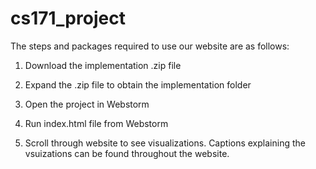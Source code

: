 # cs171_project

The steps and packages required to use our website are as follows: 

1. Download the implementation .zip file

2. Expand the .zip file to obtain the implementation folder

3. Open the project in Webstorm

4. Run index.html file from Webstorm

5. Scroll through website to see visualizations. Captions explaining the vsuizations can be found throughout the website.

